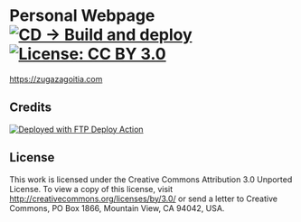 Personal Webpage [![CD -> Build and deploy](https://github.com/zugazagoitia/zugazagoitia.com/actions/workflows/main.yml/badge.svg)](https://github.com/zugazagoitia/zugazagoitia.com/actions/workflows/main.yml) [![License: CC BY 3.0](https://img.shields.io/badge/License-CC%20BY%203.0-lightgrey.svg)](https://creativecommons.org/licenses/by/3.0/)
======

https://zugazagoitia.com

Credits
--
[<img alt="Deployed with FTP Deploy Action" src="https://img.shields.io/badge/Deployed With-FTP DEPLOY ACTION-%3CCOLOR%3E?style=flat&color=0077b6">](https://github.com/SamKirkland/FTP-Deploy-Action)


License
--

This work is licensed under the Creative Commons Attribution 3.0 Unported License. To view a copy of this license,
visit http://creativecommons.org/licenses/by/3.0/ or send a letter to Creative Commons, PO Box 1866, Mountain View, CA
94042, USA.
